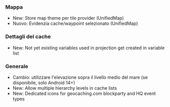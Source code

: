 ### Mappa
- New: Store map theme per tile provider (UnifiedMap)
- Nuovo: Evidenzia cache/waypoint selezionato (UnifiedMap)

### Dettagli del cache
- New: Not yet existing variables used in projection get created in variable list

### Generale
- Cambio: utilizzare l'elevazione sopra il livello medio del mare (se disponibile, solo Android 14+)
- New: Allow multiple hierarchy levels in cache lists
- New: Dedicated icons for geocaching.com blockparty and HQ event types

